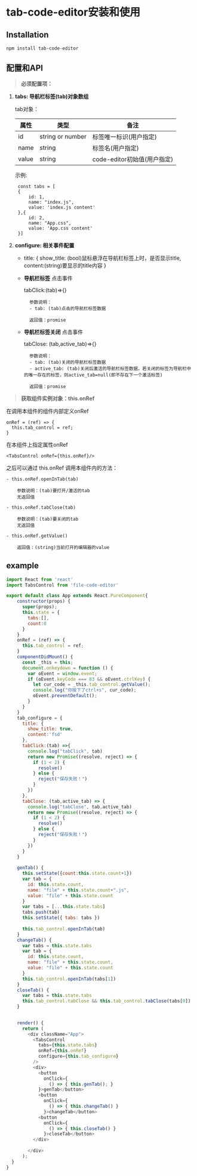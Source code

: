 # tab-code-editor安装和使用

## Installation 
 `npm install tab-code-editor`

## 配置和API

>**必须配置项：**

1. **tabs: 导航栏标签(tab)对象数组**
    
    tab对象：

    属性|类型|备注
    -|-|-|
    id|string or number|标签唯一标识(用户指定)
    name|string|标签名(用户指定)
    value|string|code-editor初始值(用户指定)
    

    示例:

        const tabs = [
        {
            id: 1,
            name: "index.js",
            value: 'index.js content'
        },{
            id: 2,
            name: "App.css",
            value: 'App.css content'
        }]
     
        
2. **configure: 相关事件配置**

    - title: {
        show_title: (bool)鼠标悬浮在导航栏标签上时，是否显示title,
        content:(string)要显示的title内容
    }

    - **导航栏标签** 点击事件
    
        tabClick:(tab)=>{}
    
            参数说明：
            - tab: (tab)点击的导航栏标签数据
            
            返回值：promise
            

    - **导航栏标签关闭** 点击事件
    
        tabClose: (tab,active_tab)=>{}
        
            参数说明：
            - tab: (tab)关闭的导航栏标签数据
            - active_tab: (tab)关闭后激活的导航栏标签数据，若关闭的标签为导航栏中的唯一存在的标签，则active_tab=null(即不存在下一个激活标签)
            
            返回值：promise


> **获取组件实例对象：this.onRef**

在调用本组件的组件内部定义onRef

    onRef = (ref) => {
      this.tab_control = ref;
    }
    
在本组件上指定属性onRef

    <TabsControl onRef={this.onRef}/>
    
之后可以通过 this.onRef 调用本组件内的方法：

    - this.onRef.openInTab(tab)
            
        参数说明：(tab)要打开/激活的tab
        无返回值

    - this.onRef.tabClose(tab)
            
        参数说明：(tab)要关闭的tab
        无返回值

    - this.onRef.getValue()

        返回值：(string)当前打开的编辑器的value


## example
```js
import React from 'react'
import TabsControl from 'file-code-editor'

export default class App extends React.PureComponent{
    constructor(props) {
      super(props);
      this.state = {
        tabs:[],
        count:0
      }
    }
    onRef = (ref) => {
      this.tab_control = ref;
    }
    componentDidMount() {
      const _this = this;
      document.onkeydown = function () {
        var oEvent = window.event;
        if (oEvent.keyCode === 83 && oEvent.ctrlKey) {  
          let cur_code = _this.tab_control.getValue();
          console.log("你按下了ctrl+s", cur_code);
          oEvent.preventDefault();
        }
      }  
    }
    tab_configure = {
      title: {
        show_title: true,
        content:'fsd'
      },
      tabClick:(tab) =>{
        console.log("tabClick", tab)
        return new Promise((resolve, reject) => {
          if (1 < 2) {
            resolve()
          } else {
            reject("保存失败！")
          }
        })
      },
      tabClose: (tab,active_tab) => {
        console.log("tabClose", tab,active_tab)
        return new Promise((resolve, reject) => {
          if (1 < 2) {
            resolve()
          } else {
            reject("保存失败！")
          }
        })
      }
    }
    
    genTab() {
      this.setState({count:this.state.count+1})
      var tab = {
        id: this.state.count,
        name: "file" + this.state.count+".js",
        value: "file" + this.state.count
      }
      var tabs = [...this.state.tabs]
      tabs.push(tab)
      this.setState({ tabs: tabs })
      
      this.tab_control.openInTab(tab)
    }
    changeTab() {
      var tabs = this.state.tabs
      var tab = {
        id: this.state.count,
        name: "file" + this.state.count,
        value: "file" + this.state.count
      }
      this.tab_control.openInTab(tabs[1])
    }
    closeTab() {
      var tabs = this.state.tabs
      this.tab_control.tabClose && this.tab_control.tabClose(tabs[0])
    }
    

    render() {
      return (
        <div className="App">
          <TabsControl
            tabs={this.state.tabs}
            onRef={this.onRef}
            configure={this.tab_configure}
          />
          <div>
            <button
              onClick={
                () => { this.genTab(); }
            }>genTab</button>
            <button
              onClick={
                () => { this.changeTab() }
              }>changeTab</button>
            <button
              onClick={
                () => { this.closeTab() }
              }>closeTab</button>
          </div>
          
        </div>
      );
  }
}
```
